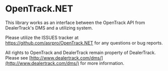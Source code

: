 OpenTrack.NET
===========

This library works as an interface between the OpenTrack API from DealerTrack's DMS and a utilizing system. 

Please utilize the ISSUES tracker at https://github.com/asrpro/OpenTrack.NET for any questions or bug reports.

All rights to OpenTrack and DealerTrack remain property of DealerTrack. Please see [http://www.dealertrack.com/dms/](http://www.dealertrack.com/dms/) for more information.
